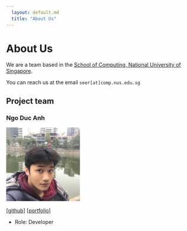 ```yaml
---
  layout: default.md
  title: "About Us"
---
```


# About Us

We are a team based in the [School of Computing, National University of Singapore](http://www.comp.nus.edu.sg).

You can reach us at the email `seer[at]comp.nus.edu.sg`

## Project team

### Ngo Duc Anh

<img src="images/nikingoda.png" width="200px">

[[github](https://github.com/nikingoda)]
[[portfolio](team/nikingoda.md)]

* Role: Developer
